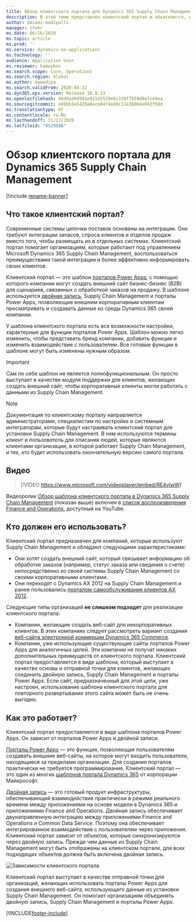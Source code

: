 ```yaml
---
title: Обзор клиентского портала для Dynamics 365 Supply Chain Management
description: В этой теме представлен клиентский портал и объясняется, кто должен его использовать и как он функционирует.
author: dasani-madipalli
manager: tfehr
ms.date: 06/16/2020
ms.topic: article
ms.prod: ''
ms.service: dynamics-ax-applications
ms.technology: ''
audience: Application User
ms.reviewer: kamaybac
ms.search.scope: Core, Operations
ms.search.region: Global
ms.author: damadipa
ms.search.validFrom: 2020-04-22
ms.dyn365.ops.version: Release 10.0.13
ms.openlocfilehash: 86d9a40d991e915d3529e0c330f7559d8e7ce9ea
ms.sourcegitcommit: e89bb3e5420a6ece84f4e80c11e360b4a042f59d
ms.translationtype: HT
ms.contentlocale: ru-RU
ms.lasthandoff: 11/17/2020
ms.locfileid: "4529586"
---
```

# <a name="customer-portal-for-dynamics-365-supply-chain-management-overview"></a>Обзор клиентского портала для Dynamics 365 Supply Chain Management

[!include [rename-banner](~/includes/cc-data-platform-banner.md)]

## <a name="what-is-the-customer-portal"></a>Что такое клиентский портал?

Современные системы цепочки поставок основаны на интеграции. Они требуют интеграции запасов, спроса клиентов и отделов продаж вместо того, чтобы размещать их в отдельных системах. Клиентский портал помогает организациям, которые работают под управлением Microsoft Dynamics 365 Supply Chain Management, воспользоваться преимуществами такой интеграции и более эффективно информировать своих клиентов.

Клиентский портал — это шаблон [порталов Power Apps](https://docs.microsoft.com/powerapps/maker/portals/overview), с помощью которого компании могут создать внешний сайт бизнес-бизнес (B2B) для сценариев, связанных с обработкой заказов на продажу. В шаблоне используется [двойная запись](https://docs.microsoft.com/dynamics365/fin-ops-core/dev-itpro/data-entities/dual-write/dual-write-home-page), Supply Chain Management и порталы Power Apps, позволяющие внешним корпоративным клиентам просматривать и создавать данные из среды Dynamics 365 своей компании.

У шаблона клиентского портала есть все возможности настройки, характерные для функции порталов Power Apps. Шаблон можно легко изменить, чтобы представить бренд компании, добавить функции и изменить взаимодействие с пользователем. Все готовые функции в шаблоне могут быть изменены нужным образом.

> [!IMPORTANT]
> Сам по себе шаблон не является полнофункциональным. Он просто выступает в качестве модуля поддержки для клиентов, желающих создать внешний сайт, чтобы корпоративные клиенты могли работать с данными из Supply Chain Management.

> [!NOTE]
> Документация по клиентскому порталу направляется администраторами, специалистам по настройке и системным интеграторам, которые будут настраивать клиентский портал для установки Supply Chain Management. В нем используются термины _клиент_ и _пользователь_ для описания людей, которые являются клиентами организации, в которой работает Supply Chain Management, и тех, кто будет использовать окончательную версию самого портала.

## <a name="video"></a>Видео

> [!VIDEO https://www.microsoft.com/videoplayer/embed/RE4ylwW]

Видеоролик [Обзор шаблона клиентского портала в Dynamics 365 Supply Chain Management](https://youtu.be/nPrqoLuHfV8) (показан выше) включен в [список воспроизведения Finance and Operations](https://www.youtube.com/playlist?list=PLcakwueIHoT_SYfIaPGoOhloFoCXiUSyW), доступный на YouTube.

## <a name="who-should-use-it"></a>Кто должен его использовать?

Клиентский портал предназначен для компаний, которые используют Supply Chain Management и обладают следующими характеристиками:

- Они хотят создать внешний сайт, который связывает информацию об обработке заказов (например, статус заказа или сведения о счете) непосредственно из своей системы Supply Chain Management со своими корпоративными клиентами.
- Они переходят с Dynamics AX 2012 на Supply Chain Management и ранее пользовались [порталом самообслуживания клиентов AX 2012](https://docs.microsoft.com/dynamicsax-2012/appuser-itpro/about-the-customer-self-service-portal).

Следующие типы организаций **не слишком подходят** для реализации клиентского портала:

- Компании, желающие создать веб-сайт для некорпоративных клиентов. В этих компаниях следует рассмотреть вариант создания [веб-сайта электронной коммерции Dynamics 365 Commerce](https://docs.microsoft.com/dynamics365/commerce/create-ecommerce-site).
- Компании, уже использующие существующие сайты порталов Power Apps для аналогичных целей. Эти компании не получат никаких дополнительных преимуществ от клиентского портала. Клиентский портал предоставляется в виде шаблона, который выступает в качестве основы и отправной точки для клиентов, желающих соединить двойную запись, Supply Chain Management и порталы Power Apps. Если сайт, предназначенный для этой цели, уже настроен, использование шаблона клиентского портала для повторного развертывания этого сайта может быть не очень выгодно.

## <a name="how-does-it-work"></a>Как это работает?

Клиентский портал предоставляется в виде шаблона порталов Power Apps. Он зависит от порталов Power Apps и двойной записи.

[Порталы Power Apps](https://docs.microsoft.com/powerapps/maker/portals/overview) — это функция, позволяющая пользователям создавать внешние веб-сайты, на которое могут входить пользователи, находящиеся за пределами организации. Для создания порталов практически не требуется программирования. Клиентский портал — это один из многих [шаблонов портала Dynamics 365](https://docs.microsoft.com/powerapps/maker/portals/portal-templates#environment-with-model-driven-apps-in-dynamics-365) от корпорации Майкрософт.

[Двойная запись](https://docs.microsoft.com/powerapps/maker/portals/overview) — это готовый продукт инфраструктуры, обеспечивающий взаимодействие практически в режиме реального времени между приложениями на основе модели в Dynamics 365 и приложениями Finance and Operations. Двойная запись обеспечивает двунаправленную интеграцию между приложениями Finance and Operations и Common Data Service. Поэтому она обеспечивает интегрированное взаимодействие с пользователем через приложения. Клиентский портал зависит от объектов, которые синхронизируются через двойную запись. Прежде чем данные из Supply Chain Management могут быть отображены на клиентском портале, для всех подходящих объектов должна быть включена двойная запись.

![Зависимости клиентского портала](media/customer-portal-elements.png "Зависимости клиентского портала")

Клиентский портал выступает в качестве отправной точки для организаций, желающих использовать порталы Power Apps для создания внешнего веб-сайта, использующего данные из установки Supply Chain Management. Он помогает организациям объединять двойную запись, Supply Chain Management и порталы Power Apps.


[!INCLUDE[footer-include](../../includes/footer-banner.md)]